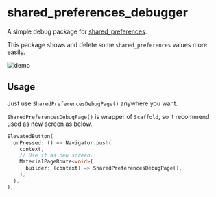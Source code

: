 # shared_preferences_debugger

A simple debug package for [shared_preferences](https://pub.dev/packages/shared_preferences).

This package shows and delete some `shared_preferences` values more easily.

![demo](https://user-images.githubusercontent.com/12729025/147811367-974e740a-4f58-4847-b256-f653a2790c4c.gif)

## Usage

Just use `SharedPreferencesDebugPage()` anywhere you want.

`SharedPreferencesDebugPage()` is wrapper of `Scaffold`, so it recommend used as new screen as below.

```dart
ElevatedButton(
  onPressed: () => Navigator.push(
    context,
    // Use it as new screen.
    MaterialPageRoute<void>(
      builder: (context) => SharedPreferencesDebugPage(),
    ),
  ),
),
```
